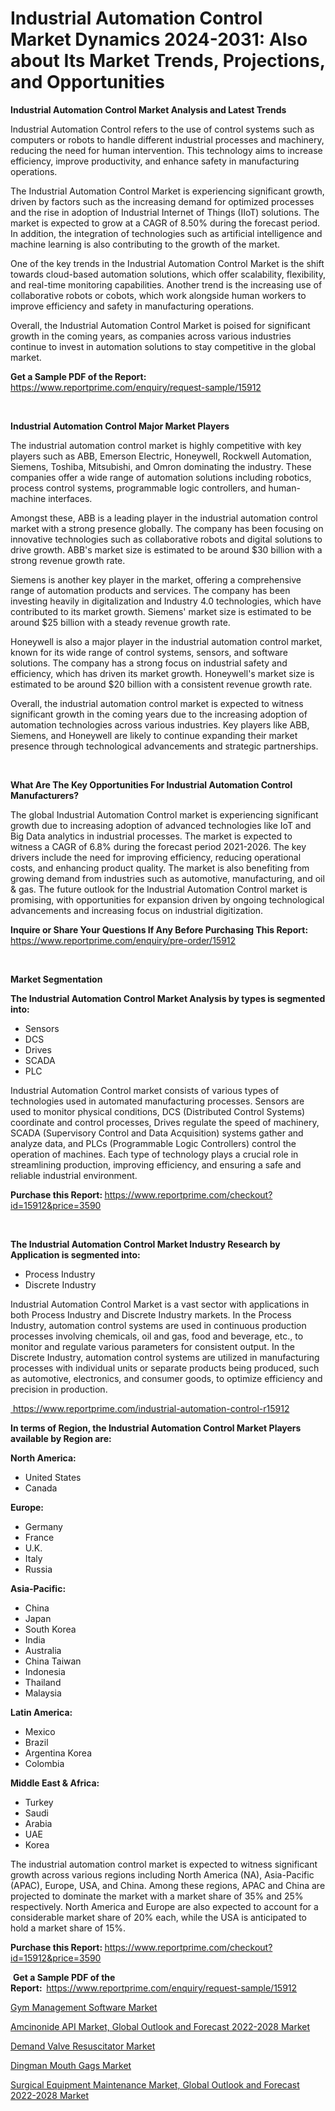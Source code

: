 <p><h1>Industrial Automation Control Market Dynamics 2024-2031: Also about Its Market Trends, Projections, and Opportunities</h1></p><p><strong>Industrial Automation Control Market Analysis and Latest Trends</strong></p>
<p><p>Industrial Automation Control refers to the use of control systems such as computers or robots to handle different industrial processes and machinery, reducing the need for human intervention. This technology aims to increase efficiency, improve productivity, and enhance safety in manufacturing operations.</p><p>The Industrial Automation Control Market is experiencing significant growth, driven by factors such as the increasing demand for optimized processes and the rise in adoption of Industrial Internet of Things (IIoT) solutions. The market is expected to grow at a CAGR of 8.50% during the forecast period. In addition, the integration of technologies such as artificial intelligence and machine learning is also contributing to the growth of the market.</p><p>One of the key trends in the Industrial Automation Control Market is the shift towards cloud-based automation solutions, which offer scalability, flexibility, and real-time monitoring capabilities. Another trend is the increasing use of collaborative robots or cobots, which work alongside human workers to improve efficiency and safety in manufacturing operations.</p><p>Overall, the Industrial Automation Control Market is poised for significant growth in the coming years, as companies across various industries continue to invest in automation solutions to stay competitive in the global market.</p></p>
<p><strong>Get a Sample PDF of the Report:&nbsp;</strong> <a href="https://www.reportprime.com/enquiry/request-sample/15912">https://www.reportprime.com/enquiry/request-sample/15912</a></p>
<p>&nbsp;</p>
<p><strong>Industrial Automation Control Major Market Players</strong></p>
<p><p>The industrial automation control market is highly competitive with key players such as ABB, Emerson Electric, Honeywell, Rockwell Automation, Siemens, Toshiba, Mitsubishi, and Omron dominating the industry. These companies offer a wide range of automation solutions including robotics, process control systems, programmable logic controllers, and human-machine interfaces.</p><p>Amongst these, ABB is a leading player in the industrial automation control market with a strong presence globally. The company has been focusing on innovative technologies such as collaborative robots and digital solutions to drive growth. ABB's market size is estimated to be around $30 billion with a strong revenue growth rate.</p><p>Siemens is another key player in the market, offering a comprehensive range of automation products and services. The company has been investing heavily in digitalization and Industry 4.0 technologies, which have contributed to its market growth. Siemens' market size is estimated to be around $25 billion with a steady revenue growth rate.</p><p>Honeywell is also a major player in the industrial automation control market, known for its wide range of control systems, sensors, and software solutions. The company has a strong focus on industrial safety and efficiency, which has driven its market growth. Honeywell's market size is estimated to be around $20 billion with a consistent revenue growth rate.</p><p>Overall, the industrial automation control market is expected to witness significant growth in the coming years due to the increasing adoption of automation technologies across various industries. Key players like ABB, Siemens, and Honeywell are likely to continue expanding their market presence through technological advancements and strategic partnerships.</p></p>
<p>&nbsp;</p>
<p><strong>What Are The Key Opportunities For Industrial Automation Control Manufacturers?</strong></p>
<p><p>The global Industrial Automation Control market is experiencing significant growth due to increasing adoption of advanced technologies like IoT and Big Data analytics in industrial processes. The market is expected to witness a CAGR of 6.8% during the forecast period 2021-2026. The key drivers include the need for improving efficiency, reducing operational costs, and enhancing product quality. The market is also benefiting from growing demand from industries such as automotive, manufacturing, and oil & gas. The future outlook for the Industrial Automation Control market is promising, with opportunities for expansion driven by ongoing technological advancements and increasing focus on industrial digitization.</p></p>
<p><strong>Inquire or Share Your Questions If Any Before Purchasing This Report:</strong> <a href="https://www.reportprime.com/enquiry/pre-order/15912">https://www.reportprime.com/enquiry/pre-order/15912</a></p>
<p>&nbsp;</p>
<p><strong>Market Segmentation</strong></p>
<p><strong>The Industrial Automation Control Market Analysis by types is segmented into:</strong></p>
<p><ul><li>Sensors</li><li>DCS</li><li>Drives</li><li>SCADA</li><li>PLC</li></ul></p>
<p><p>Industrial Automation Control market consists of various types of technologies used in automated manufacturing processes. Sensors are used to monitor physical conditions, DCS (Distributed Control Systems) coordinate and control processes, Drives regulate the speed of machinery, SCADA (Supervisory Control and Data Acquisition) systems gather and analyze data, and PLCs (Programmable Logic Controllers) control the operation of machines. Each type of technology plays a crucial role in streamlining production, improving efficiency, and ensuring a safe and reliable industrial environment.</p></p>
<p><strong>Purchase this Report:&nbsp;</strong><a href="https://www.reportprime.com/checkout?id=15912&price=3590">https://www.reportprime.com/checkout?id=15912&price=3590</a></p>
<p>&nbsp;</p>
<p><strong>The Industrial Automation Control Market Industry Research by Application is segmented into:</strong></p>
<p><ul><li>Process Industry</li><li>Discrete Industry</li></ul></p>
<p><p>Industrial Automation Control Market is a vast sector with applications in both Process Industry and Discrete Industry markets. In the Process Industry, automation control systems are used in continuous production processes involving chemicals, oil and gas, food and beverage, etc., to monitor and regulate various parameters for consistent output. In the Discrete Industry, automation control systems are utilized in manufacturing processes with individual units or separate products being produced, such as automotive, electronics, and consumer goods, to optimize efficiency and precision in production.</p></p>
<p><a href="https://www.reportprime.com/industrial-automation-control-r15912">&nbsp;https://www.reportprime.com/industrial-automation-control-r15912</a></p>
<p><strong>In terms of Region, the Industrial Automation Control Market Players available by Region are:</strong></p>
<p>
    <p> <strong> North America: </strong>
        <ul>
            <li>United States</li>
            <li>Canada</li>
        </ul>
        </p> 
    <p> <strong> Europe: </strong>
        <ul>
            <li>Germany</li>
            <li>France</li>
            <li>U.K.</li>
            <li>Italy</li>
            <li>Russia</li>
        </ul>
        </p> 
    <p> <strong> Asia-Pacific: </strong>
        <ul>
            <li>China</li>
            <li>Japan</li>
            <li>South Korea</li>
            <li>India</li>
            <li>Australia</li>
            <li>China Taiwan</li>
            <li>Indonesia</li>
            <li>Thailand</li>
            <li>Malaysia</li>
        </ul>
        </p> 
    <p> <strong> Latin America: </strong>
        <ul>
            <li>Mexico</li>
            <li>Brazil</li>
            <li>Argentina Korea</li>
            <li>Colombia</li>
        </ul>
        </p> 
    <p> <strong> Middle East & Africa: </strong>
        <ul>
            <li>Turkey</li>
            <li>Saudi</li>
            <li>Arabia</li>
            <li>UAE</li>
            <li>Korea</li>
        </ul>
    </p>
    </p>
<p><p>The industrial automation control market is expected to witness significant growth across various regions including North America (NA), Asia-Pacific (APAC), Europe, USA, and China. Among these regions, APAC and China are projected to dominate the market with a market share of 35% and 25% respectively. North America and Europe are also expected to account for a considerable market share of 20% each, while the USA is anticipated to hold a market share of 15%.</p></p>
<p><strong>Purchase this Report: </strong><a href="https://www.reportprime.com/checkout?id=15912&price=3590">https://www.reportprime.com/checkout?id=15912&price=3590</a></p>
<p>&nbsp;<strong>Get a Sample PDF of the Report:&nbsp;&nbsp;</strong><a href="https://www.reportprime.com/enquiry/request-sample/15912">https://www.reportprime.com/enquiry/request-sample/15912</a></p>
<p><strong></strong></p>
<p><p><a href="https://github.com/btwcqfvq34/Market-Research-Report-List-2/blob/main/gym-management-software-market.md">Gym Management Software Market</a></p><p><a href="https://www.linkedin.com/pulse/global-amcinonide-api-market-outlook-forecast-2022-2028-trends-gulrf?trackingId=OCRjSjxCb%2FydIwojZHG8Ag%3D%3D">Amcinonide API Market, Global Outlook and Forecast 2022-2028 Market</a></p><p><a href="https://medium.com/@jewelmohr25/global-demand-valve-resuscitator-market-exploring-market-share-market-trends-and-future-growth-6132ac9cb000">Demand Valve Resuscitator Market</a></p><p><a href="https://medium.com/@millerjimk/global-dingman-mouth-gags-market-sector-types-applications-market-player-strategies-regional-037f82740e0c">Dingman Mouth Gags Market</a></p><p><a href="https://www.linkedin.com/pulse/exploring-surgical-equipment-maintenance-market-global-outlook-igjmf?trackingId=eosdmDm4go93xsodrGWfCw%3D%3D">Surgical Equipment Maintenance Market, Global Outlook and Forecast 2022-2028 Market</a></p></p>